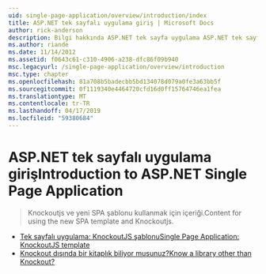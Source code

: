 ```yaml
---
uid: single-page-application/overview/introduction/index
title: ASP.NET tek sayfalı uygulama giriş | Microsoft Docs
author: rick-anderson
description: Bilgi hakkında ASP.NET tek sayfa uygulama ASP.NET tek sayfa uygulama (SPA) önemli istemci-tarafı Etkileşi dahil olan uygulamalar geliştirmenize yardımcı olan...
ms.author: riande
ms.date: 11/14/2012
ms.assetid: f0643c61-c310-4906-a238-dfc86f09b940
msc.legacyurl: /single-page-application/overview/introduction
msc.type: chapter
ms.openlocfilehash: 81a708b5badecbb5bd134078d079a0fe3a63bb5f
ms.sourcegitcommit: 0f1119340e4464720cfd16d0ff15764746ea1fea
ms.translationtype: MT
ms.contentlocale: tr-TR
ms.lasthandoff: 04/17/2019
ms.locfileid: "59380684"
---
```

# <a name="introduction-to-aspnet-single-page-application"></a><span data-ttu-id="9d1c6-103">ASP.NET tek sayfalı uygulama giriş</span><span class="sxs-lookup"><span data-stu-id="9d1c6-103">Introduction to ASP.NET Single Page Application</span></span>

> <span data-ttu-id="9d1c6-104">Knockoutjs ve yeni SPA şablonu kullanmak için içeriği.</span><span class="sxs-lookup"><span data-stu-id="9d1c6-104">Content for using the new SPA template and Knockoutjs.</span></span>


- [<span data-ttu-id="9d1c6-105">Tek sayfalı uygulama: KnockoutJS şablonu</span><span class="sxs-lookup"><span data-stu-id="9d1c6-105">Single Page Application: KnockoutJS template</span></span>](knockoutjs-template.md)
- [<span data-ttu-id="9d1c6-106">Knockout dışında bir kitaplık biliyor musunuz?</span><span class="sxs-lookup"><span data-stu-id="9d1c6-106">Know a library other than Knockout?</span></span>](other-libraries.md)
